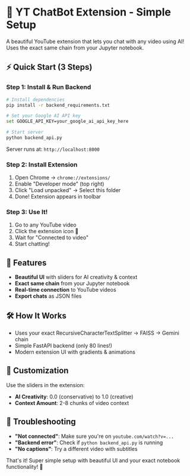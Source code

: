 # 🚀 YT ChatBot Extension - Simple Setup

A beautiful YouTube extension that lets you chat with any video using AI! Uses the exact same chain from your Jupyter notebook.

## ⚡ Quick Start (3 Steps)

### Step 1: Install & Run Backend
```bash
# Install dependencies
pip install -r backend_requirements.txt

# Set your Google AI API key
set GOOGLE_API_KEY=your_google_ai_api_key_here

# Start server
python backend_api.py
```
Server runs at: `http://localhost:8000`

### Step 2: Install Extension
1. Open Chrome → `chrome://extensions/`
2. Enable "Developer mode" (top right)
3. Click "Load unpacked" → Select this folder
4. Done! Extension appears in toolbar

### Step 3: Use It!
1. Go to any YouTube video
2. Click the extension icon 🤖
3. Wait for "Connected to video" 
4. Start chatting!

## 🎯 Features
- **Beautiful UI** with sliders for AI creativity & context
- **Exact same chain** from your Jupyter notebook
- **Real-time connection** to YouTube videos
- **Export chats** as JSON files

## 🛠️ How It Works
- Uses your exact RecursiveCharacterTextSplitter → FAISS → Gemini chain
- Simple FastAPI backend (only 80 lines!)
- Modern extension UI with gradients & animations

## 🔧 Customization
Use the sliders in the extension:
- **AI Creativity**: 0.0 (conservative) to 1.0 (creative)
- **Context Amount**: 2-8 chunks of video context

## 🚨 Troubleshooting
- **"Not connected"**: Make sure you're on `youtube.com/watch?v=...`
- **"Backend error"**: Check if `python backend_api.py` is running
- **"No captions"**: Try a different video with subtitles

That's it! Super simple setup with beautiful UI and your exact notebook functionality! 🎉
